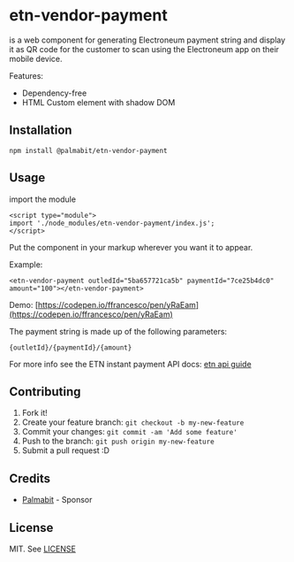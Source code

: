 # etn-vendor-payment

<etn-vendor-payment> is a web component for generating Electroneum payment string and display it as QR code for the customer to scan using the Electroneum app on their mobile device.

Features:

* Dependency-free
* HTML Custom element with shadow DOM

## Installation

```
npm install @palmabit/etn-vendor-payment
```

## Usage

import the module

```
<script type="module">
import './node_modules/etn-vendor-payment/index.js';
</script>
```

Put the <etn-vendor-payment></etn-vendor-payment> component in your markup wherever you want it to appear.

Example:

```
<etn-vendor-payment outledId="5ba657721ca5b" paymentId="7ce25b4dc0" amount="100"></etn-vendor-payment>
```

Demo: [https://codepen.io/ffrancesco/pen/yRaEam](https://codepen.io/ffrancesco/pen/yRaEam)


The payment string is made up of the following parameters:

```
{outletId}/{paymentId}/{amount}
```

For more info see the ETN instant payment API docs: [etn api guide](https://community.electroneum.com/t/using-the-etn-instant-payment-api/121)


## Contributing

1. Fork it!
2. Create your feature branch: `git checkout -b my-new-feature`
3. Commit your changes: `git commit -am 'Add some feature'`
4. Push to the branch: `git push origin my-new-feature`
5. Submit a pull request :D


## Credits

* [Palmabit](https://www.palmabit.com) - Sponsor

## License

MIT. See [LICENSE](./LICENSE)
